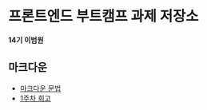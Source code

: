 # 프론트엔드 부트캠프 과제 저장소

**14기 이범원**

## 마크다운

- [마크다운 문법](./src/md/markdown.md)
- [1주차 회고](./src/md/week1-retrospect.md)
